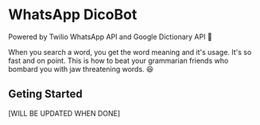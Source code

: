 # WhatsApp DicoBot

Powered by Twilio WhatsApp API and Google Dictionary API 🤖

When you search a word, you get the word meaning and it's usage. It's so fast and on point. This is how to beat your grammarian friends who bombard you with jaw threatening words. :laughing:

## Geting Started

[WILL BE UPDATED WHEN DONE]

